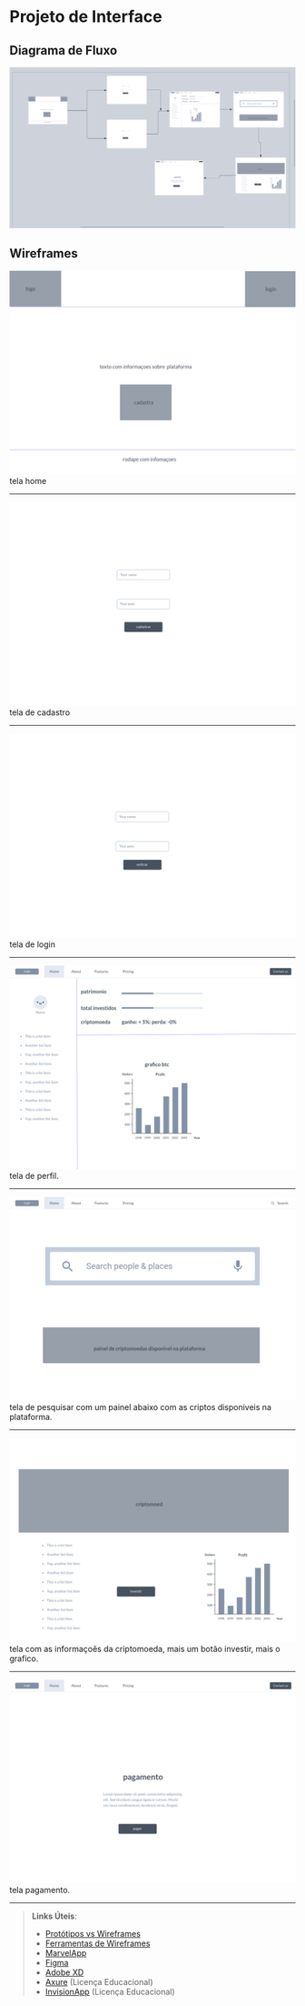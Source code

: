 
# Projeto de Interface


## Diagrama de Fluxo

![Exemplo de Diagrama de Fluxo](img/diagramacao.png)



## Wireframes

![tela home](img/home.png)
tela home

---

![tela cadastro](img/tela_cadastro.png)
tela de cadastro

---

![tela cadastro](img/tela_login.png)
tela de login

---


![tela cadastro](img/perfil.png)
tela de perfil.

---




![tela cadastro](img/tela_procura.png)
tela de pesquisar com um painel abaixo com as criptos disponiveis na plataforma.

---



![tela cadastro](img/informacao_cripto.png)
tela com as informaçoẽs da criptomoeda, mais um botão investir, mais o grafico.

---


![tela cadastro](img/pagamento.png)
tela pagamento.

---





 
> **Links Úteis**:
> - [Protótipos vs Wireframes](https://www.nngroup.com/videos/prototypes-vs-wireframes-ux-projects/)
> - [Ferramentas de Wireframes](https://rockcontent.com/blog/wireframes/)
> - [MarvelApp](https://marvelapp.com/developers/documentation/tutorials/)
> - [Figma](https://www.figma.com/)
> - [Adobe XD](https://www.adobe.com/br/products/xd.html#scroll)
> - [Axure](https://www.axure.com/edu) (Licença Educacional)
> - [InvisionApp](https://www.invisionapp.com/) (Licença Educacional)
